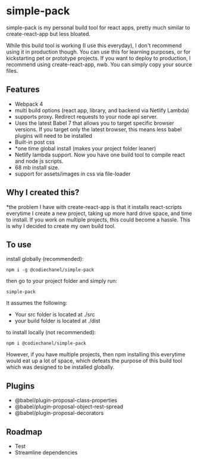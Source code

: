# simple-pack

simple-pack is my personal build tool for react apps, pretty much similar to create-react-app but less bloated.

While this build tool is working (I use this everyday), I don't recommend using it in production though. You can use this for learning purposes, or for kickstarting pet or prototype projects. If you want to deploy to production, I recommend using create-react-app, nwb. You can simply copy your source files. 

## Features

- Webpack 4
- multi build options (react app, library, and backend via Netlify Lambda)
- supports proxy. Redirect requests to your node api server. 
- Uses the latest Babel 7 that allows you to target specific browser versions. If you target only the latest browser, this means less babel plugins will need to be installed
- Built-in post css
- *one time global install (makes your project folder leaner) 
- Netlify lambda support. Now you have one build tool to compile react and node js scripts. 
- 68 mb install size. 
- support for assets/images in css via file-loader

## Why I created this?

*the problem I have with create-react-app is that it installs react-scripts everytime I create a new project, taking up more hard drive space, and time to install. If you work on multiple projects, this could become a hassle. This is why I decided to create my own build tool.

## To use

install globally (recommended):

`npm i -g @codiechanel/simple-pack`

then go to your project folder and simply run:

`simple-pack`

It assumes the following:

- Your src folder is located at ./src
- your build folder is located at ./dist

to install locally (not recommended):

`npm i @codiechanel/simple-pack`

However, if you have multiple projects, then npm installing this everytime would eat up a lot of space, which defeats the purpose of this build tool which was designed to be installed globally. 

## Plugins

- @babel/plugin-proposal-class-properties
- @babel/plugin-proposal-object-rest-spread
- @babel/plugin-proposal-decorators

## Roadmap

- Test
- Streamline dependencies
